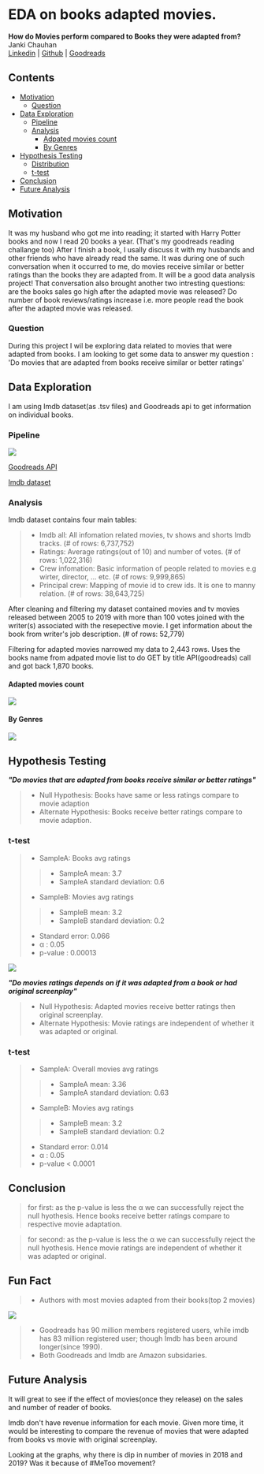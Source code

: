 # EDA on books adapted movies.
**How do Movies perform compared to Books they were adapted from?**
<br>Janki Chauhan
<br>
[Linkedin](https://www.linkedin.com/in/jankichauhan/) | [Github](https://github.com/jankichauhan) | [Goodreads](https://www.goodreads.com/jankichauhan)


## Contents

* [Motivation](#motivation)
  * [Question](#question)
* [Data Exploration](#data-exploration)
  * [Pipeline](#pipeline-source)
  * [Analysis](#analysis)
    * [Adpated movies count](#movies)
    * [By Genres](#genres)
* [Hypothesis Testing](#hypothesis-testing)
  * [Distribution](#distribution)
  * [t-test](#t-test)
* [Conclusion](#conclusion)
* [Future Analysis](#future-analysis)

## Motivation
It was my husband who got me into reading; it started with Harry Potter books and now I read 20 books a year. (That's my goodreads reading challange too) After I finish a book, I usally discuss it with my husbands and other friends who have already read the same. It was during one of such conversation when it occurred to me, do movies receive similar or better ratings than the books they are adapted from. It will be a good data analysis project! That conversation also brought another two intresting questions: are the books sales go high after the adapted movie was released? Do number of book reviews/ratings increase i.e. more people read the book after the adapted movie was released.

### Question
During this project I wil be exploring data related to movies that were adapted from books. I am looking to get some data to answer my question : 'Do movies that are adapted from books receive similar or better ratings'

## Data Exploration
I am using Imdb dataset(as .tsv files) and Goodreads api to get information on individual books.
### Pipeline

![](images/pipeline.png)

[Goodreads API](https://www.goodreads.com/api)

[Imdb dataset](https://www.imdb.com/interfaces/)

### Analysis
Imdb dataset contains four main tables:
> - Imdb all: All infomation related movies, tv shows and shorts Imdb tracks. (# of rows: 6,737,752)
> - Ratings: Average ratings(out of 10) and number of votes. (# of rows: 1,022,316)
> - Crew infomation: Basic information of people related to movies e.g wirter, director, ... etc. (# of rows: 9,999,865)
> - Principal crew: Mapping of movie id to crew ids. It is one to manny relation. (# of rows: 38,643,725)
    
After cleaning and filtering my dataset contained movies and tv movies released between 2005 to 2019 with more than 100 votes joined with the writer(s) associated with the resepective movie. I get information about the book from writer's job description. (# of rows: 52,779)

Filtering for adapted movies narrowed my data to 2,443 rows. Uses the books name from adpated movie list to do GET by title API(goodreads) call and got back 1,870 books. 

#### Adapted movies count

![](images/total_number_of_movies.png)

#### By Genres

![](images/Movie_Count_Genre.png)

## Hypothesis Testing
***"Do movies that are adapted from books receive similar or better ratings"***

> - Null Hypothesis: Books have same or less ratings compare to movie adaption
> - Alternate Hypothesis: Books receive better ratings compare to movie adaption.

### t-test
> - SampleA: Books avg ratings
>> - SampleA mean: 3.7             
>> - SampleA standard deviation: 0.6
> - SampleB: Movies avg ratings
>> - SampleB mean: 3.2              
>> - SampleB standard deviation: 0.2
> - Standard error: 0.066
> - α : 0.05
> - p-value : 0.00013

![](images/Avg_ratings.png)

***"Do movies ratings depends on if it was adapted from a book or had original screenplay"***

> - Null Hypothesis: Adapted movies receive better ratings then original screenplay. 
> - Alternate Hypothesis: Movie ratings are independent of whether it was adapted or original.

### t-test
> - SampleA: Overall movies avg ratings
>> - SampleA mean: 3.36            
>> - SampleA standard deviation: 0.63
> - SampleB: Movies avg ratings
>> - SampleB mean: 3.2              
>> - SampleB standard deviation: 0.2
> - Standard error: 0.014
> - α : 0.05
> - p-value < 0.0001

## Conclusion
>  for first: as the p-value is less the α we can successfully reject the null hyothesis. Hence books receive better ratings compare to respective movie adaptation.

>  for second: as the p-value is less the α we can successfully reject the null hyothesis. Hence movie ratings are independent of whether it was adapted or original. 

## Fun Fact
> - Authors with most movies adapted from their books(top 2 movies)

![](images/top_authors.png)

> - Goodreads has 90 million members registered users, while imdb has 83 million registered user; though Imdb has been around longer(since 1990).
> - Both Goodreads and Imdb are Amazon subsidaries. 

## Future Analysis
It will great to see if the effect of movies(once they release) on the sales and number of reader of books.

Imdb don't have revenue information for each movie. Given more time, it would be interesting to compare the revenue of movies that were adapted from books vs movie with original screenplay.

Looking at the graphs, why there is dip in number of movies in 2018 and 2019? Was it because of #MeToo movement?
